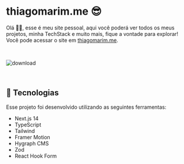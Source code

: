 # thiagomarim.me 😎

Olá 👋🏻, esse é meu site pessoal, aqui você poderá ver todos os meus projetos, minha TechStack e muito mais, fique a vontade para explorar!
Você pode acessar o site em [thiagomarim.me](https://thiagomarim-me.vercel.app/).

<br>

![download](https://github.com/thiagomarim/portfolio-me/assets/137715251/7a6f7dde-5340-4fd2-8195-88aeb9308689)


<br>

## 🧪 Tecnologias

Esse projeto foi desenvolvido utilizando as seguintes ferramentas:

- Next.js 14
- TypeScript
- Tailwind
- Framer Motion
- Hygraph CMS
- Zod
- React Hook Form
